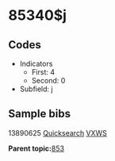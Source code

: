 # 85340$j

## Codes

-   Indicators
    -   First: 4
    -   Second: 0
-   Subfield: j

## Sample bibs

13890625 [Quicksearch](https://search.library.yale.edu/catalog/13890625) [VXWS](http://prodorbis.library.yale.edu:7014/vxws/GetHoldingsService?bibId=13890625)

**Parent topic:**[853](../../tags/853/853.md)

